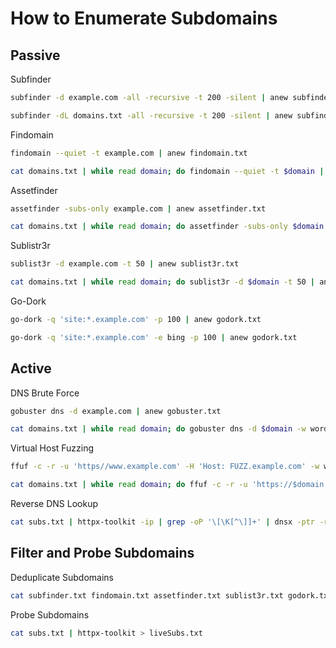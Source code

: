 # How to Enumerate Subdomains


## Passive
Subfinder
```bash
subfinder -d example.com -all -recursive -t 200 -silent | anew subfinder.txt

subfinder -dL domains.txt -all -recursive -t 200 -silent | anew subfinder.txt
```

Findomain
```bash
findomain --quiet -t example.com | anew findomain.txt

cat domains.txt | while read domain; do findomain --quiet -t $domain | anew findomain.txt; done
```

Assetfinder
```bash
assetfinder -subs-only example.com | anew assetfinder.txt

cat domains.txt | while read domain; do assetfinder -subs-only $domain | anew assetfinder.txt; done
```

Sublistr3r
```bash
sublist3r -d example.com -t 50 | anew sublist3r.txt

cat domains.txt | while read domain; do sublist3r -d $domain -t 50 | anew sublist3r.txt; done
```

Go-Dork
```bash
go-dork -q 'site:*.example.com' -p 100 | anew godork.txt

go-dork -q 'site:*.example.com' -e bing -p 100 | anew godork.txt
```

## Active

DNS Brute Force
```bash
gobuster dns -d example.com | anew gobuster.txt

cat domains.txt | while read domain; do gobuster dns -d $domain -w wordlist.txt | anew gobuster.txt; done
```

Virtual Host Fuzzing
```bash
ffuf -c -r -u 'https//www.example.com' -H 'Host: FUZZ.example.com' -w wordlist.txt | anew vhost.txt

cat domains.txt | while read domain; do ffuf -c -r -u 'https://$domain' -H 'Host: FUZZ.$domain' -w wordlist.txt  | anew vhost.txt; done
```

Reverse DNS Lookup
```bash
cat subs.txt | httpx-toolkit -ip | grep -oP '\[\K[^\]]+' | dnsx -ptr -resp-only | anew reverseDns.txt
```


## Filter and Probe Subdomains
Deduplicate Subdomains
```bash
cat subfinder.txt findomain.txt assetfinder.txt sublist3r.txt godork.txt gobuster.txt vhost.txt reverseDns.txt | anew subs.txt
```

Probe Subdomains
```bash
cat subs.txt | httpx-toolkit > liveSubs.txt
```


















